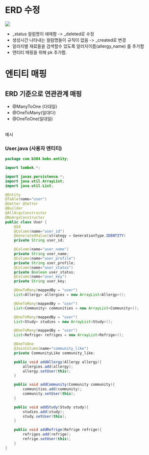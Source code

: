 # ERD 수정

![](assets/erd.png)

- _status 컬럼명이 애매함 -> _deleted로 수정
- 생성시간 나타내는 컬럼명들이 규칙이 없음 -> _created로 변경
- 알러지별 재료들을 검색할수 있도록 알러지이름(allergy_name) 를 추가함
- 엔티티 매핑을 위해 pk 추가함.

# 엔티티 매핑
## ERD 기준으로 연관관계 매핑
- @ManyToOne (다대일)
- @OneToMany(일대다)
- @OneToOne(일대일)

</br>
예시

### User.java (사용자 엔티티)

``` java
package com.b304.bobs.entity;

import lombok.*;

import javax.persistence.*;
import java.util.ArrayList;
import java.util.List;

@Entity
@Table(name="user")
@Getter @Setter
@Builder
@AllArgsConstructor
@NoArgsConstructor
public class User {
    @Id
    @Column(name="user_id")
    @GeneratedValue(strategy = GenerationType.IDENTITY)
    private String user_id;

    @Column(name="user_name")
    private String user_name;
    @Column(name="user_profile")
    private String user_profile;
    @Column(name="user_status")
    private Boolean user_status;
    @Column(name="user_key")
    private String user_key;

    @OneToMany(mappedBy = "user")
    List<Allergy> allergies = new ArrayList<Allergy>();

    @OneToMany(mappedBy = "user")
    List<Community> communities = new ArrayList<Community>();

    @OneToMany(mappedBy = "user")
    List<Study> studies = new ArrayList<Study>();

    @OneToMany(mappedBy = "user")
    List<Refrige> refriges = new ArrayList<Refrige>();

    @OneToOne
    @JoinColumn(name="community_like")
    private CommunityLike community_like;

    public void addAllergy(Allergy allergy){
        allergies.add(allergy);
        allergy.setUser(this);
    }

    public void addCommunity(Community community){
        communities.add(community);
        community.setUser(this);
    }

    public void addStudy(Study study){
        studies.add(study);
        study.setUser(this);
    }

    public void addRefrige(Refrige refrige){
        refriges.add(refrige);
        refrige.setUser(this);
    }
}  
